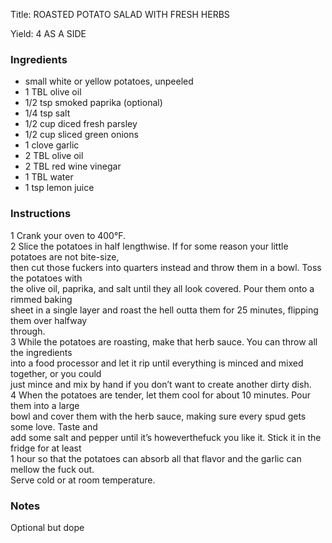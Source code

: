 <!DOCTYPE HTML PUBLIC "-//W3C//DTD HTML 4.0 Transitional//EN">
<html>
  <head>
  <title>ROASTED POTATO SALAD WITH FRESH HERBS</title><link rel='stylesheet' href='style.css' type='text/css'><meta http-equiv="Content-Style-Stype" content="text/css">
     <meta http-equiv="Content-Type" content="text/html;charset=utf-8">
     </head><body><div class="recipe" itemscope itemtype="http://schema.org/Recipe"><div class='header'><p class="title"><span class="label">Title:</span> <span itemprop="name">ROASTED POTATO SALAD WITH FRESH HERBS</span></p>
<p class="yields"><span class="label">Yield:</span> <span itemprop="recipeYield">4 AS A SIDE</span></p>
</div><div class="ing"><h3>Ingredients</h3><ul class="ing"><li class="ing" itemprop="ingredients">small white or yellow potatoes, unpeeled </li>
<li class="ing" itemprop="ingredients">1 TBL olive oil </li>
<li class="ing" itemprop="ingredients">1/2 tsp smoked paprika (optional)</li>
<li class="ing" itemprop="ingredients">1/4 tsp salt </li>
<li class="ing" itemprop="ingredients">1/2 cup diced fresh parsley </li>
<li class="ing" itemprop="ingredients">1/2 cup sliced green onions </li>
<li class="ing" itemprop="ingredients">1 clove garlic </li>
<li class="ing" itemprop="ingredients">2 TBL olive oil </li>
<li class="ing" itemprop="ingredients">2 TBL red wine vinegar </li>
<li class="ing" itemprop="ingredients">1 TBL water </li>
<li class="ing" itemprop="ingredients">1 tsp lemon juice </li>
</ul>
</div>
<div class="instructions"><h3 class="Instructions">Instructions</h3><div itemprop="recipeInstructions"><p>1 Crank your oven to 400°F.<br>2 Slice the potatoes in half lengthwise. If for some reason your little potatoes are not bite-size,<br>then cut those fuckers into quarters instead and throw them in a bowl. Toss the potatoes with<br>the olive oil, paprika, and salt until they all look covered. Pour them onto a rimmed baking<br>sheet in a single layer and roast the hell outta them for 25 minutes, flipping them over halfway<br>through.<br>3 While the potatoes are roasting, make that herb sauce. You can throw all the ingredients<br>into a food processor and let it rip until everything is minced and mixed together, or you could<br>just mince and mix by hand if you don’t want to create another dirty dish.<br>4 When the potatoes are tender, let them cool for about 10 minutes. Pour them into a large<br>bowl and cover them with the herb sauce, making sure every spud gets some love. Taste and<br>add some salt and pepper until it’s howeverthefuck you like it. Stick it in the fridge for at least<br>1 hour so that the potatoes can absorb all that flavor and the garlic can mellow the fuck out.<br>Serve cold or at room temperature.</p></div></div><div class="modifications"><h3 class="Notes">Notes</h3><p>Optional but dope</p></div></div>

</body>
</html>